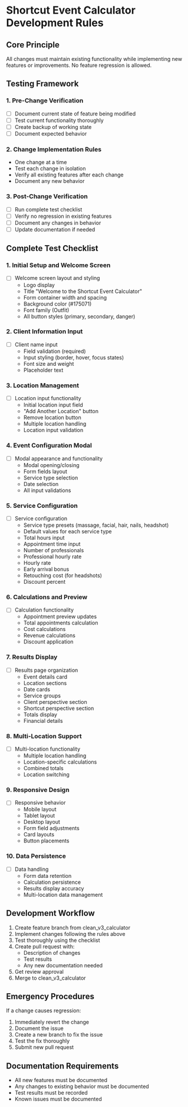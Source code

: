 # Shortcut Event Calculator Development Rules

## Core Principle
All changes must maintain existing functionality while implementing new features or improvements. No feature regression is allowed.

## Testing Framework

### 1. Pre-Change Verification
- [ ] Document current state of feature being modified
- [ ] Test current functionality thoroughly
- [ ] Create backup of working state
- [ ] Document expected behavior

### 2. Change Implementation Rules
- One change at a time
- Test each change in isolation
- Verify all existing features after each change
- Document any new behavior

### 3. Post-Change Verification
- [ ] Run complete test checklist
- [ ] Verify no regression in existing features
- [ ] Document any changes in behavior
- [ ] Update documentation if needed

## Complete Test Checklist

### 1. Initial Setup and Welcome Screen
- [ ] Welcome screen layout and styling
  - Logo display
  - Title "Welcome to the Shortcut Event Calculator"
  - Form container width and spacing
  - Background color (#175071)
  - Font family (Outfit)
  - All button styles (primary, secondary, danger)

### 2. Client Information Input
- [ ] Client name input
  - Field validation (required)
  - Input styling (border, hover, focus states)
  - Font size and weight
  - Placeholder text

### 3. Location Management
- [ ] Location input functionality
  - Initial location input field
  - "Add Another Location" button
  - Remove location button
  - Multiple location handling
  - Location input validation

### 4. Event Configuration Modal
- [ ] Modal appearance and functionality
  - Modal opening/closing
  - Form fields layout
  - Service type selection
  - Date selection
  - All input validations

### 5. Service Configuration
- [ ] Service configuration
  - Service type presets (massage, facial, hair, nails, headshot)
  - Default values for each service type
  - Total hours input
  - Appointment time input
  - Number of professionals
  - Professional hourly rate
  - Hourly rate
  - Early arrival bonus
  - Retouching cost (for headshots)
  - Discount percent

### 6. Calculations and Preview
- [ ] Calculation functionality
  - Appointment preview updates
  - Total appointments calculation
  - Cost calculations
  - Revenue calculations
  - Discount application

### 7. Results Display
- [ ] Results page organization
  - Event details card
  - Location sections
  - Date cards
  - Service groups
  - Client perspective section
  - Shortcut perspective section
  - Totals display
  - Financial details

### 8. Multi-Location Support
- [ ] Multi-location functionality
  - Multiple location handling
  - Location-specific calculations
  - Combined totals
  - Location switching

### 9. Responsive Design
- [ ] Responsive behavior
  - Mobile layout
  - Tablet layout
  - Desktop layout
  - Form field adjustments
  - Card layouts
  - Button placements

### 10. Data Persistence
- [ ] Data handling
  - Form data retention
  - Calculation persistence
  - Results display accuracy
  - Multi-location data management

## Development Workflow
1. Create feature branch from clean_v3_calculator
2. Implement changes following the rules above
3. Test thoroughly using the checklist
4. Create pull request with:
   - Description of changes
   - Test results
   - Any new documentation needed
5. Get review approval
6. Merge to clean_v3_calculator

## Emergency Procedures
If a change causes regression:
1. Immediately revert the change
2. Document the issue
3. Create a new branch to fix the issue
4. Test the fix thoroughly
5. Submit new pull request

## Documentation Requirements
- All new features must be documented
- Any changes to existing behavior must be documented
- Test results must be recorded
- Known issues must be documented 